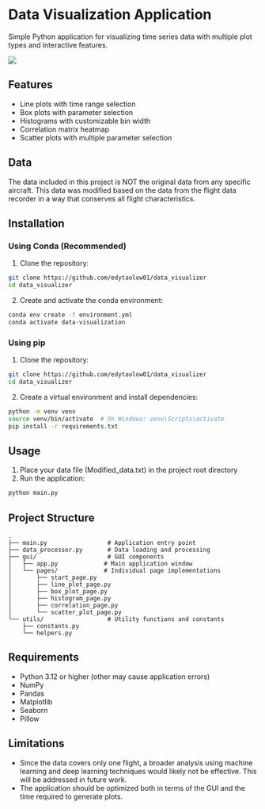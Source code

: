 # Data Visualization Application

Simple Python application for visualizing time series data with multiple plot types and interactive features. 

![](data_visualizer.gif)

## Features

- Line plots with time range selection
- Box plots with parameter selection
- Histograms with customizable bin width
- Correlation matrix heatmap
- Scatter plots with multiple parameter selection

## Data

The data included in this project is NOT the original data from any specific aircraft.  This data was modified based on the data from the flight data recorder in a way that conserves all flight characteristics. 

## Installation

### Using Conda (Recommended)

1. Clone the repository:
```bash
git clone https://github.com/edytaolow01/data_visualizer
cd data_visualizer
```

2. Create and activate the conda environment:
```bash
conda env create -f environment.yml
conda activate data-visualization
```

### Using pip

1. Clone the repository:
```bash
git clone https://github.com/edytaolow01/data_visualizer
cd data_visualizer
```

2. Create a virtual environment and install dependencies:
```bash
python -m venv venv
source venv/bin/activate  # On Windows: venv\Scripts\activate
pip install -r requirements.txt
```

## Usage

1. Place your data file (Modified_data.txt) in the project root directory
2. Run the application:
```bash
python main.py
```

## Project Structure

```
.
├── main.py                 # Application entry point
├── data_processor.py       # Data loading and processing
├── gui/                    # GUI components
│   ├── app.py             # Main application window
│   └── pages/             # Individual page implementations
│       ├── start_page.py
│       ├── line_plot_page.py
│       ├── box_plot_page.py
│       ├── histogram_page.py
│       ├── correlation_page.py
│       └── scatter_plot_page.py
└── utils/                  # Utility functions and constants
    ├── constants.py
    └── helpers.py
```

## Requirements

- Python 3.12 or higher (other may cause application errors)
- NumPy
- Pandas
- Matplotlib
- Seaborn
- Pillow

## Limitations

- Since the data covers only one flight, a broader analysis using machine learning and deep learning techniques would likely not be effective. This will be addressed in future work.
- The application should be optimized both in terms of the GUI and the time required to generate plots.
